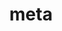 ---
sub_projects:
- project_email: meta-96boards
  project_project_link_name: meta-96boards
  project_maintainers: ''
  project_name: meta-96boards
  project_patches_project_url: http://patches.linaro.org/api/projects/242/?format=json
  project_scm_project_url: ''
  project_project_url: https://github.com/96boards/meta-96boards/
- project_email: meta-qcom
  project_project_link_name: meta-qcom
  project_maintainers: ''
  project_name: meta-qcom
  project_patches_project_url: http://patches.linaro.org/api/projects/216/?format=json
  project_scm_project_url: ''
  project_project_url: https://github.com/ndechesne/meta-qcom/
- project_email: meta-rpb
  project_project_link_name: meta-rpb
  project_maintainers: ''
  project_name: meta-rpb
  project_patches_project_url: http://patches.linaro.org/api/projects/243/?format=json
  project_scm_project_url: ''
  project_project_url: https://github.com/96boards/meta-rpb
- project_email: meta-wpe
  project_project_link_name: meta-wpe
  project_maintainers: ''
  project_name: meta-wpe
  project_patches_project_url: http://patches.linaro.org/api/projects/214/?format=json
  project_scm_project_url: ''
  project_project_url: https://github.com/WebPlatformForEmbedded/meta-wpe
- project_email: openembedded-devel@lists.openembedded.org
  project_project_link_name: oe-meta-layer
  project_maintainers: ''
  project_name: OE Meta Layer
  project_patches_project_url: http://patches.linaro.org/api/projects/173/?format=json
  project_scm_project_url: http://git.openembedded.org/meta-openembedded/
  project_project_url: http://git.openembedded.org/meta-openembedded/commit/?id=
title: meta
---